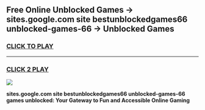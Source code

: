 
## Free Online Unblocked Games → sites.google.com site bestunblockedgames66 unblocked-games-66 → Unblocked Games
<h3>
<a href="https://premium.freeplayer.one?title=sites.google.com_site_bestunblockedgames66_unblocked-games-66&ref=21F">CLICK TO PLAY</a></h3>
<hr>

<h3>
<a href="https://premium.freeplayer.one?title=sites.google.com_site_bestunblockedgames66_unblocked-games-66&ref=21F">CLICK 2 PLAY</a>
  
</h3>

<a href="https://premium.freeplayer.one?title=sites.google.com_site_bestunblockedgames66_unblocked-games-66&ref=21F/"><img src="https://clearcache.store/games.png"></a>


**sites.google.com site bestunblockedgames66 unblocked-games-66 games unblocked: Your Gateway to Fun and Accessible Online Gaming**

